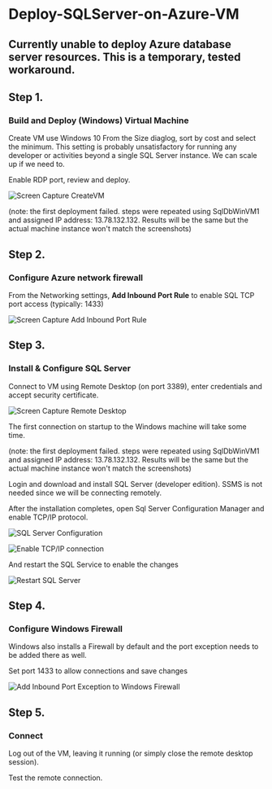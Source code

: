 # Deploy-SQLServer-on-Azure-VM

Currently unable to deploy Azure database server resources. This is a temporary, tested workaround.
-----

## Step 1. 
### Build and Deploy (Windows) Virtual Machine

Create VM use Windows 10
From the Size diaglog, sort by cost and select the minimum. This setting is probably unsatisfactory
for running any developer or activities beyond a single SQL Server instance.  We can scale up if we need to.

Enable RDP port, review and deploy.

![Screen Capture CreateVM](https://raw.githubusercontent.com/uid100/Deploy-SQLServer-on-Azure-VM/master/CreateVM.JPG "Create Azure VM")

(note: the first deployment failed. steps were repeated using SqlDbWinVM1 and assigned IP address: 13.78.132.132.  Results will be the same but the actual machine instance won't match the screenshots)


## Step 2.
### Configure Azure network firewall

From the Networking settings, **Add Inbound Port Rule** to enable SQL TCP port access (typically: 1433)

![Screen Capture Add Inbound Port Rule](https://raw.githubusercontent.com/uid100/Deploy-SQLServer-on-Azure-VM/master/AddInboundPortRule.JPG)


## Step 3.
### Install & Configure SQL Server 

Connect to VM using Remote Desktop (on port 3389), enter credentials and accept security certificate.

![Screen Capture Remote Desktop](https://raw.githubusercontent.com/uid100/Deploy-SQLServer-on-Azure-VM/master/RDP.JPG)

The first connection on startup to the Windows machine will take some time.

(note: the first deployment failed. steps were repeated using SqlDbWinVM1 and assigned IP address: 13.78.132.132.  Results will be the same but the actual machine instance won't match the screenshots)


Login and download and install SQL Server (developer edition). SSMS is not needed since we will be connecting remotely.

After the installation completes, open Sql Server Configuration Manager and enable TCP/IP protocol.

![SQL Server Configuration](https://raw.githubusercontent.com/uid100/Deploy-SQLServer-on-Azure-VM/master/SqlConfiguration.JPG)

![Enable TCP/IP connection](https://raw.githubusercontent.com/uid100/Deploy-SQLServer-on-Azure-VM/master/EnableTCPIP.JPG)



And restart the SQL Service to enable the changes

![Restart SQL Server](https://raw.githubusercontent.com/uid100/Deploy-SQLServer-on-Azure-VM/master/SqlRestart.JPG)


## Step 4.
### Configure Windows Firewall

Windows also installs a Firewall by default and the port exception needs to be added there as well.

Set port 1433 to allow connections and save changes

![Add Inbound Port Exception to Windows Firewall](https://raw.githubusercontent.com/uid100/Deploy-SQLServer-on-Azure-VM/master/WinFirewallConfig.JPG)


## Step 5.
### Connect

Log out of the VM, leaving it running (or simply close the remote desktop session). 

Test the remote connection.



